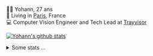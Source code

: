 <p>
  👨🏻 <bold>Yohann</bold>, 27 ans<br/>
  💼 Living in <a href="https://www.google.com/maps?q=paris">Paris</a>, France<br/>
  💻 Computer Vision Engineer and Tech Lead at <a href="https://trayvisor.com/">Trayvisor</a><br/>
</p>

<a href="https://github.com/anuraghazra/github-readme-stats"><img align="center" src="https://github-readme-stats-go94hl40s-yohann84l.vercel.app//api?username=yohann84L&show_icons=true&include_all_commits=true" alt="Yohann's github stats" /> </a>


<details>
  <summary>Some stats ...</summary><br/>
  

<!--START_SECTION:waka-->
![Code Time](http://img.shields.io/badge/Code%20Time-1%2C057%20hrs%201%20min-blue)

![Profile Views](http://img.shields.io/badge/Profile%20Views-0-blue)

**🐱 My GitHub Data** 

> 📦 440.7 kB Used in GitHub's Storage 
 > 
> 🏆 167 Contributions in the Year 2024
 > 
> 🚫 Not Opted to Hire
 > 
> 📜 25 Public Repositories 
 > 
> 🔑 21 Private Repositories 
 > 
**I'm an Early 🐤** 

```text
🌞 Morning                13769 commits       ████████░░░░░░░░░░░░░░░░░   31.46 % 
🌆 Daytime                24766 commits       ██████████████░░░░░░░░░░░   56.59 % 
🌃 Evening                5087 commits        ███░░░░░░░░░░░░░░░░░░░░░░   11.62 % 
🌙 Night                  139 commits         ░░░░░░░░░░░░░░░░░░░░░░░░░   00.32 % 
```
📅 **I'm Most Productive on Wednesday** 

```text
Monday                   7967 commits        █████░░░░░░░░░░░░░░░░░░░░   18.21 % 
Tuesday                  8084 commits        █████░░░░░░░░░░░░░░░░░░░░   18.47 % 
Wednesday                9906 commits        ██████░░░░░░░░░░░░░░░░░░░   22.64 % 
Thursday                 8933 commits        █████░░░░░░░░░░░░░░░░░░░░   20.41 % 
Friday                   8172 commits        █████░░░░░░░░░░░░░░░░░░░░   18.67 % 
Saturday                 246 commits         ░░░░░░░░░░░░░░░░░░░░░░░░░   00.56 % 
Sunday                   453 commits         ░░░░░░░░░░░░░░░░░░░░░░░░░   01.04 % 
```


📊 **This Week I Spent My Time On** 

```text
🕑︎ Time Zone: Europe/Paris

💬 Programming Languages: 
Python                   9 hrs 19 mins       ███████████░░░░░░░░░░░░░░   45.04 % 
TypeScript               3 hrs 56 mins       █████░░░░░░░░░░░░░░░░░░░░   19.00 % 
JavaScript               2 hrs 55 mins       ████░░░░░░░░░░░░░░░░░░░░░   14.16 % 
TOML                     49 mins             █░░░░░░░░░░░░░░░░░░░░░░░░   03.95 % 
SQL                      44 mins             █░░░░░░░░░░░░░░░░░░░░░░░░   03.54 % 

🔥 Editors: 
PyCharm                  13 hrs 4 mins       ████████████████░░░░░░░░░   63.15 % 
WebStorm                 7 hrs 26 mins       █████████░░░░░░░░░░░░░░░░   35.97 % 
VS Code                  11 mins             ░░░░░░░░░░░░░░░░░░░░░░░░░   00.89 % 

💻 Operating System: 
Mac                      20 hrs 42 mins      █████████████████████████   100.00 % 
```

**I Mostly Code in Python** 

```text
Python                   25 repos            ██████████████░░░░░░░░░░░   54.35 % 
Jupyter Notebook         5 repos             ███░░░░░░░░░░░░░░░░░░░░░░   10.87 % 
JavaScript               3 repos             ██░░░░░░░░░░░░░░░░░░░░░░░   06.52 % 
HTML                     2 repos             █░░░░░░░░░░░░░░░░░░░░░░░░   04.35 % 
Shell                    1 repo              █░░░░░░░░░░░░░░░░░░░░░░░░   02.17 % 
```




 Last Updated on 17/02/2024 00:28:09 UTC
<!--END_SECTION:waka-->
